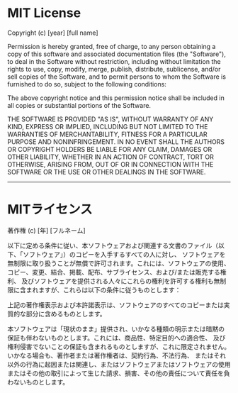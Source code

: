 # MIT License

Copyright (c) [year] [full name]

Permission is hereby granted, free of charge, to any person obtaining a copy
of this software and associated documentation files (the "Software"), to deal
in the Software without restriction, including without limitation the rights
to use, copy, modify, merge, publish, distribute, sublicense, and/or sell
copies of the Software, and to permit persons to whom the Software is
furnished to do so, subject to the following conditions:

The above copyright notice and this permission notice shall be included in all
copies or substantial portions of the Software.

THE SOFTWARE IS PROVIDED "AS IS", WITHOUT WARRANTY OF ANY KIND, EXPRESS OR
IMPLIED, INCLUDING BUT NOT LIMITED TO THE WARRANTIES OF MERCHANTABILITY,
FITNESS FOR A PARTICULAR PURPOSE AND NONINFRINGEMENT. IN NO EVENT SHALL THE
AUTHORS OR COPYRIGHT HOLDERS BE LIABLE FOR ANY CLAIM, DAMAGES OR OTHER
LIABILITY, WHETHER IN AN ACTION OF CONTRACT, TORT OR OTHERWISE, ARISING FROM,
OUT OF OR IN CONNECTION WITH THE SOFTWARE OR THE USE OR OTHER DEALINGS IN THE
SOFTWARE.

---

# MITライセンス

著作権 (c) [年] [フルネーム]

以下に定める条件に従い、本ソフトウェアおよび関連する文書のファイル（以下、「ソフトウェア」）のコピーを入手するすべての人に対し、
ソフトウェアを無制限に取り扱うことが無償で許可されます。これには、ソフトウェアの使用、コピー、変更、結合、掲載、配布、サブライセンス、および/または販売する権利、
及びソフトウェアを提供される人々にこれらの権利を許可する権利も無制限に含まれますが、これらは以下の条件に従うものとします：

上記の著作権表示および本許諾表示は、ソフトウェアのすべてのコピーまたは実質的な部分に含めるものとします。

本ソフトウェアは「現状のまま」提供され、いかなる種類の明示または暗黙の保証も伴わないものとします。これには、商品性、特定目的への適合性、
及び権利侵害でないことの保証も含まれるものとしますが、これに限定されません。いかなる場合も、著作者または著作権者は、契約行為、不法行為、
またはそれ以外の行為に起因または関連し、またはソフトウェアまたはソフトウェアの使用またはその他の取引によって生じた請求、損害、その他の責任について責任を負わないものとします。
